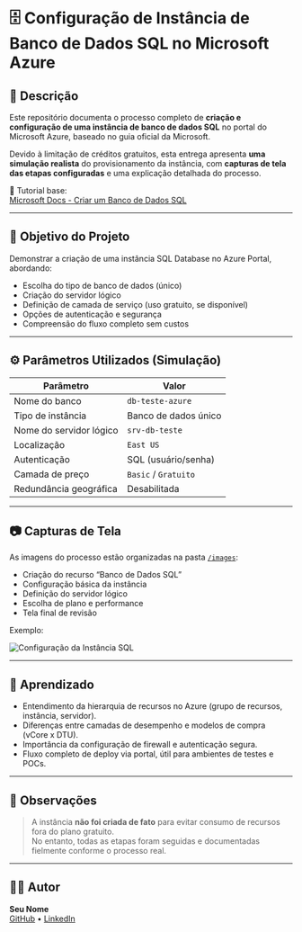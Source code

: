 # 🗄️ Configuração de Instância de Banco de Dados SQL no Microsoft Azure

## 📘 Descrição

Este repositório documenta o processo completo de **criação e configuração de uma instância de banco de dados SQL** no portal do Microsoft Azure, baseado no guia oficial da Microsoft.

Devido à limitação de créditos gratuitos, esta entrega apresenta **uma simulação realista** do provisionamento da instância, com **capturas de tela das etapas configuradas** e uma explicação detalhada do processo.

🔗 Tutorial base:  
[Microsoft Docs - Criar um Banco de Dados SQL](https://learn.microsoft.com/pt-br/azure/azure-sql/database/single-database-create-quickstart-portal)

---

## 🎯 Objetivo do Projeto

Demonstrar a criação de uma instância SQL Database no Azure Portal, abordando:

- Escolha do tipo de banco de dados (único)
- Criação do servidor lógico
- Definição de camada de serviço (uso gratuito, se disponível)
- Opções de autenticação e segurança
- Compreensão do fluxo completo sem custos

---

## ⚙️ Parâmetros Utilizados (Simulação)

| Parâmetro               | Valor                       |
|-------------------------|-----------------------------|
| Nome do banco           | `db-teste-azure`            |
| Tipo de instância       | Banco de dados único        |
| Nome do servidor lógico | `srv-db-teste`              |
| Localização             | `East US`              |
| Autenticação            | SQL (usuário/senha)         |
| Camada de preço         | `Basic` / `Gratuito`        |
| Redundância geográfica  | Desabilitada                |

---

## 📷 Capturas de Tela

As imagens do processo estão organizadas na pasta [`/images`](./images):

- Criação do recurso “Banco de Dados SQL”
- Configuração básica da instância
- Definição do servidor lógico
- Escolha de plano e performance
- Tela final de revisão

Exemplo:

![Configuração da Instância SQL](./images/passo3-configuracao-servidor.png)

---

## 🧠 Aprendizado

- Entendimento da hierarquia de recursos no Azure (grupo de recursos, instância, servidor).
- Diferenças entre camadas de desempenho e modelos de compra (vCore x DTU).
- Importância da configuração de firewall e autenticação segura.
- Fluxo completo de deploy via portal, útil para ambientes de testes e POCs.

---

## 🚫 Observações

> A instância **não foi criada de fato** para evitar consumo de recursos fora do plano gratuito.  
> No entanto, todas as etapas foram seguidas e documentadas fielmente conforme o processo real.

---

## 🙋‍♂️ Autor

**Seu Nome**  
[GitHub](https://github.com/VitorSMarinho) • [LinkedIn](https://www.linkedin.com/in/vitor-marinho/)

